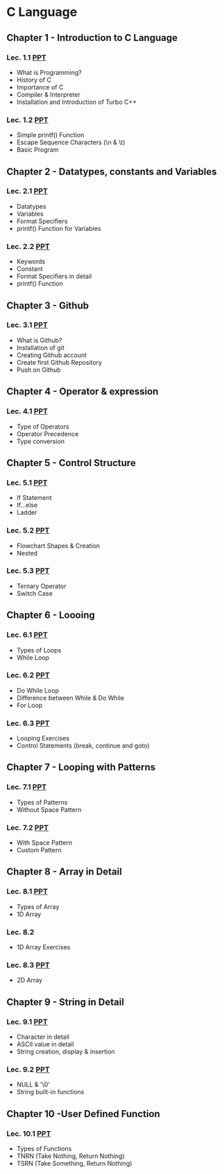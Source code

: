# C Language

## Chapter 1 - Introduction to C Language

### Lec. 1.1 [PPT](ch_1/lec_1.1.pdf)

- What is Programming?
- History of C
- Importance of C
- Compiler & Interpreter
- Installation and Introduction of Turbo C++

### Lec. 1.2 [PPT](ch_1/lec_1.2.pdf)

- Simple printf() Function
- Escape Sequence Characters (\n & \t)
- Basic Program

## Chapter 2 - Datatypes, constants and Variables

### Lec. 2.1 [PPT](ch_2/lec_2.1.pdf)

- Datatypes
- Variables
- Format Specifiers
- printf() Function for Variables

### Lec. 2.2 [PPT](ch_2/lec_2.2.pdf)

- Keywords
- Constant
- Format Specifiers in detail
- printf() Function

## Chapter 3 - Github

### Lec. 3.1 [PPT](ch_3/Lec_3.1.pdf)

- What is Github?
- Installation of git
- Creating Github account
- Create first Github Repository
- Push on Github

## Chapter 4 - Operator & expression

### Lec. 4.1 [PPT](ch_4/Lec_4.1.pdf)

- Type of Operators
- Operator Precedence
- Type conversion

## Chapter 5 - Control Structure

### Lec. 5.1 [PPT](ch_5/Lec_5.1.pdf)

- If Statement
- If...else
- Ladder

### Lec. 5.2 [PPT](ch_5/Lec_5.2.pdf)

- Flowchart Shapes & Creation
- Nested

### Lec. 5.3 [PPT](ch_5/Lec_5.3.pdf)

- Ternary Operator
- Switch Case

## Chapter 6 - Loooing

### Lec. 6.1 [PPT](ch_6/Lec_6.1.pdf)

- Types of Loops
- While Loop

### Lec. 6.2 [PPT](ch_6/Lec_6.2.pdf)

- Do While Loop
- Difference between While & Do While
- For Loop

### Lec. 6.3 [PPT](ch_6/Lec_6.3.pdf)

- Looping Exercises
- Control Statements (break, continue and goto)

## Chapter 7 - Looping with Patterns

### Lec. 7.1 [PPT](ch_7/Lec_7.1.pdf)
- Types of Patterns
- Without Space Pattern

### Lec. 7.2 [PPT](ch_7/Lec_7.2.pdf)
- With Space Pattern
- Custom Pattern

## Chapter 8 - Array in Detail

### Lec. 8.1 [PPT](ch_8/Lec_8.1.pdf)

- Types of Array
- 1D Array

### Lec. 8.2

- 1D Array Exercises

### Lec. 8.3 [PPT](ch_8/Lec_8.3.pdf)

- 2D Array

## Chapter 9 - String in Detail

### Lec. 9.1 [PPT](ch_9/Lec_9.1.pdf)
- Character in detail
- ASCII value in detail
- String creation, display & insertion

### Lec. 9.2 [PPT](ch_9/Lec_9.2.pdf)
- NULL & '\0'
- String built-in functions

## Chapter 10 -User Defined Function

### Lec. 10.1 [PPT](ch_10/lec_10.1.c/Lec_10.1.pdf)
- Types of Functions
- TNRN (Take Nothing, Return Nothing)
- TSRN (Take Something, Return Nothing)
